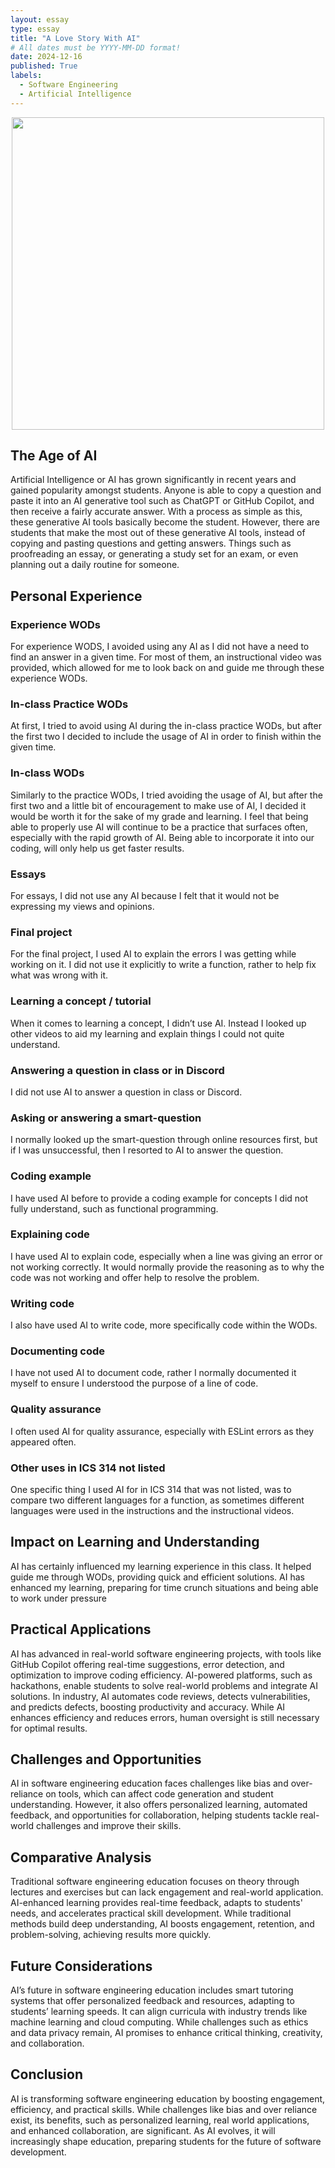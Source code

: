 ```yaml
---
layout: essay
type: essay
title: "A Love Story With AI"
# All dates must be YYYY-MM-DD format!
date: 2024-12-16
published: True
labels:
  - Software Engineering
  - Artificial Intelligence
---
```


<p align="center">
  <img width="500px" class="rounded" src="https://ares.decipherzone.com/blog-manager/uploads/ckeditor_Chat%20Gpt%20Memes%2015.png">
</p>

## The Age of AI
Artificial Intelligence or AI has grown significantly in recent years and gained popularity amongst students. Anyone is able to copy a question and paste it into an AI generative tool such as ChatGPT or GitHub Copilot, and then receive a fairly accurate answer. With a process as simple as this, these generative AI tools basically become the student. However, there are students that make the most out of these generative AI tools, instead of copying and pasting questions and getting answers. Things such as proofreading an essay, or generating a study set for an exam, or even planning out a daily routine for someone. 

## Personal Experience
### Experience WODs
For experience WODS, I avoided using any AI as I did not have a need to find an answer in a given time. For most of them, an instructional video was provided, which allowed for me to look back on and guide me through these experience WODs. 

### In-class Practice WODs
At first, I tried to avoid using AI during the in-class practice WODs, but after the first two I decided to include the usage of AI in order to finish within the given time.

### In-class WODs
Similarly to the practice WODs, I tried avoiding the usage of AI, but after the first two and a little bit of encouragement to make use of AI, I decided it would be worth it for the sake of my grade and learning. I feel that being able to properly use AI will continue to be a practice that surfaces often, especially with the rapid growth of AI. Being able to incorporate it into our coding, will only help us get faster results.

### Essays
For essays, I did not use any AI because I felt that it would not be expressing my views and opinions. 

### Final project
For the final project, I used AI to explain the errors I was getting while working on it. I did not use it explicitly to write a function, rather to help fix what was wrong with it.

### Learning a concept / tutorial
When it comes to learning a concept, I didn’t use AI. Instead I looked up other videos to aid my learning and explain things I could not quite understand.

### Answering a question in class or in Discord
I did not use AI to answer a question in class or Discord.

### Asking or answering a smart-question
I normally looked up the smart-question through online resources first, but if I was unsuccessful, then I resorted to AI to answer the question.

### Coding example
I have used AI before to provide a coding example for concepts I did not fully understand, such as functional programming.

### Explaining code
I have used AI to explain code, especially when a line was giving an error or not working correctly. It would normally provide the reasoning as to why the code was not working and offer help to resolve the problem.

### Writing code
I also have used AI to write code, more specifically code within the WODs.

### Documenting code
I have not used AI to document code, rather I normally documented it myself to ensure I understood the purpose of a line of code.

### Quality assurance
I often used AI for quality assurance, especially with ESLint errors as they appeared often.

### Other uses in ICS 314 not listed
One specific thing I used AI for in ICS 314 that was not listed, was to compare two different languages for a function, as sometimes different languages were used in the instructions and the instructional videos.


## Impact on Learning and Understanding
AI has certainly influenced my learning experience in this class. It helped guide me through WODs, providing quick and efficient solutions. AI has enhanced my learning, preparing for time crunch situations and being able to work under pressure


## Practical Applications
AI has advanced in real-world software engineering projects, with tools like GitHub Copilot offering real-time suggestions, error detection, and optimization to improve coding efficiency. AI-powered platforms, such as hackathons, enable students to solve real-world problems and integrate AI solutions. In industry, AI automates code reviews, detects vulnerabilities, and predicts defects, boosting productivity and accuracy. While AI enhances efficiency and reduces errors, human oversight is still necessary for optimal results.

## Challenges and Opportunities
AI in software engineering education faces challenges like bias and over-reliance on tools, which can affect code generation and student understanding. However, it also offers personalized learning, automated feedback, and opportunities for collaboration, helping students tackle real-world challenges and improve their skills.

## Comparative Analysis
Traditional software engineering education focuses on theory through lectures and exercises but can lack engagement and real-world application. AI-enhanced learning provides real-time feedback, adapts to students' needs, and accelerates practical skill development. While traditional methods build deep understanding, AI boosts engagement, retention, and problem-solving, achieving results more quickly.

## Future Considerations
AI’s future in software engineering education includes smart tutoring systems that offer personalized feedback and resources, adapting to students’ learning speeds. It can align curricula with industry trends like machine learning and cloud computing. While challenges such as ethics and data privacy remain, AI promises to enhance critical thinking, creativity, and collaboration.

## Conclusion
AI is transforming software engineering education by boosting engagement, efficiency, and practical skills. While challenges like bias and over reliance exist, its benefits, such as personalized learning, real world applications, and enhanced collaboration, are significant. As AI evolves, it will increasingly shape education, preparing students for the future of software development.
